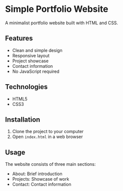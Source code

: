 # Simple Portfolio Website

A minimalist portfolio website built with HTML and CSS.

## Features

- Clean and simple design
- Responsive layout
- Project showcase
- Contact information
- No JavaScript required

## Technologies

- HTML5
- CSS3

## Installation

1. Clone the project to your computer
2. Open `index.html` in a web browser

## Usage

The website consists of three main sections:
- About: Brief introduction
- Projects: Showcase of work
- Contact: Contact information
